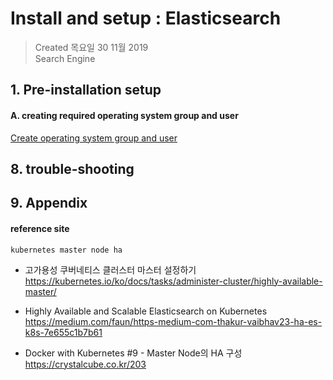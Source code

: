 # Install and setup : Elasticsearch

>Created 목요일 30 11월 2019  
Search Engine

## 1. Pre-installation setup

#### A. creating required operating system group and user
[Create operating system group and user](../system/management.account.n.group.md)


## 8. trouble-shooting

## 9. Appendix

#### reference site

`kubernetes master node ha`  
* 고가용성 쿠버네티스 클러스터 마스터 설정하기  
https://kubernetes.io/ko/docs/tasks/administer-cluster/highly-available-master/

+ Highly Available and Scalable Elasticsearch on Kubernetes  
https://medium.com/faun/https-medium-com-thakur-vaibhav23-ha-es-k8s-7e655c1b7b61

+ Docker with Kubernetes #9 - Master Node의 HA 구성  
https://crystalcube.co.kr/203

